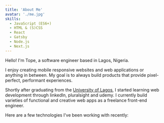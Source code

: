 ```yaml
---
title: 'About Me'
avatar: './me.jpg'
skills:
  - JavaScript (ES6+)
  - HTML & (S)CSS
  - React
  - Gatsby
  - Node.js
  - Next.js
---
```


Hello! I'm Tope, a software engineer based in Lagos, Nigeria.

I enjoy creating mobile responsive websites and web applications or anything in between. My goal is to always build products that provide pixel-perfect, performant experiences.

Shortly after graduating from the [University of Lagos](https://unilag.edu.ng/), I started learning web development through linkedIn, pluralsight and udemy. I currently build varieties of functional and creative web apps as a freelance front-end engineer. 

Here are a few technologies I've been working with recently:
